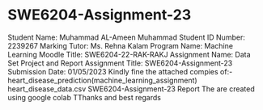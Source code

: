 # SWE6204-Assignment-23 
Student Name: Muhammad AL-Ameen Muhammad 
Student ID Number:	2239267
Marking Tutor:	Ms. Rehna Kalam
Program Name:	Machine Learning
Moodle Title:	SWE6204-22-RAK-RAKJ
Assignment Name:	Data Set Project and Report
Assignment Title:	SWE6204-Assignment-23
Submission Date:	01/05/2023
Kindly fine the attached compies of:-
heart_disease_prediction(machine_learning_assignment)
heart_disease_data.csv
SWE6204-Assignment-23 Report
The are created using google colab 
TThanks and best regards 

